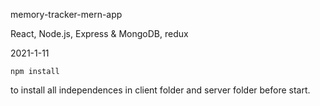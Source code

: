 memory-tracker-mern-app

React, Node.js, Express & MongoDB, redux

2021-1-11

```
npm install
```

to install all independences in client folder and server folder before start.
